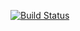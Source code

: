 [![Build Status](https://travis-ci.org/HAlejandro88/tinto-back.svg?branch=master)](https://travis-ci.org/HAlejandro88/tinto-back)